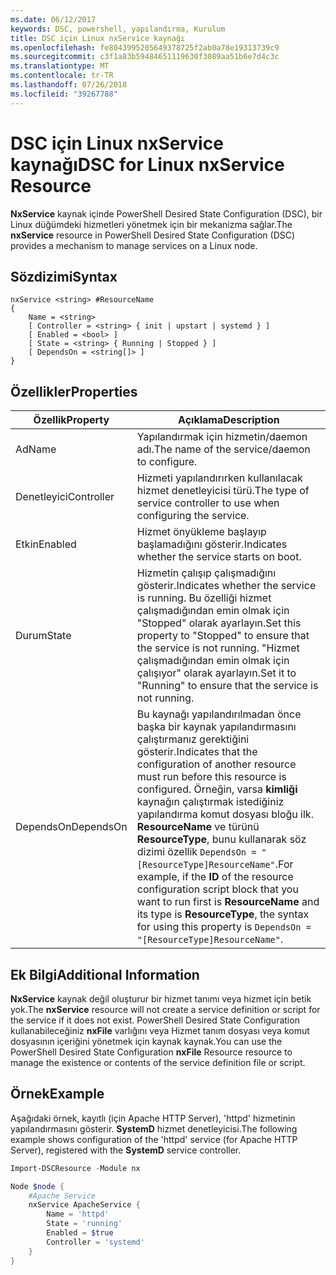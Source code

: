 ```yaml
---
ms.date: 06/12/2017
keywords: DSC, powershell, yapılandırma, Kurulum
title: DSC için Linux nxService kaynağı
ms.openlocfilehash: fe8043995205649378725f2ab0a78e19313739c9
ms.sourcegitcommit: c3f1a83b59484651119630f3089aa51b6e7d4c3c
ms.translationtype: MT
ms.contentlocale: tr-TR
ms.lasthandoff: 07/26/2018
ms.locfileid: "39267788"
---
```

# <a name="dsc-for-linux-nxservice-resource"></a><span data-ttu-id="e5a47-103">DSC için Linux nxService kaynağı</span><span class="sxs-lookup"><span data-stu-id="e5a47-103">DSC for Linux nxService Resource</span></span>

<span data-ttu-id="e5a47-104">**NxService** kaynak içinde PowerShell Desired State Configuration (DSC), bir Linux düğümdeki hizmetleri yönetmek için bir mekanizma sağlar.</span><span class="sxs-lookup"><span data-stu-id="e5a47-104">The **nxService** resource in PowerShell Desired State Configuration (DSC) provides a mechanism to manage services on a Linux node.</span></span>

## <a name="syntax"></a><span data-ttu-id="e5a47-105">Sözdizimi</span><span class="sxs-lookup"><span data-stu-id="e5a47-105">Syntax</span></span>

```
nxService <string> #ResourceName
{
    Name = <string>
    [ Controller = <string> { init | upstart | systemd } ]
    [ Enabled = <bool> ]
    [ State = <string> { Running | Stopped } ]
    [ DependsOn = <string[]> ]
}
```

## <a name="properties"></a><span data-ttu-id="e5a47-106">Özellikler</span><span class="sxs-lookup"><span data-stu-id="e5a47-106">Properties</span></span>

| <span data-ttu-id="e5a47-107">Özellik</span><span class="sxs-lookup"><span data-stu-id="e5a47-107">Property</span></span> | <span data-ttu-id="e5a47-108">Açıklama</span><span class="sxs-lookup"><span data-stu-id="e5a47-108">Description</span></span> |
|---|---|
| <span data-ttu-id="e5a47-109">Ad</span><span class="sxs-lookup"><span data-stu-id="e5a47-109">Name</span></span>| <span data-ttu-id="e5a47-110">Yapılandırmak için hizmetin/daemon adı.</span><span class="sxs-lookup"><span data-stu-id="e5a47-110">The name of the service/daemon to configure.</span></span>|
| <span data-ttu-id="e5a47-111">Denetleyici</span><span class="sxs-lookup"><span data-stu-id="e5a47-111">Controller</span></span>| <span data-ttu-id="e5a47-112">Hizmeti yapılandırırken kullanılacak hizmet denetleyicisi türü.</span><span class="sxs-lookup"><span data-stu-id="e5a47-112">The type of service controller to use when configuring the service.</span></span>|
| <span data-ttu-id="e5a47-113">Etkin</span><span class="sxs-lookup"><span data-stu-id="e5a47-113">Enabled</span></span>| <span data-ttu-id="e5a47-114">Hizmet önyükleme başlayıp başlamadığını gösterir.</span><span class="sxs-lookup"><span data-stu-id="e5a47-114">Indicates whether the service starts on boot.</span></span>|
| <span data-ttu-id="e5a47-115">Durum</span><span class="sxs-lookup"><span data-stu-id="e5a47-115">State</span></span>| <span data-ttu-id="e5a47-116">Hizmetin çalışıp çalışmadığını gösterir.</span><span class="sxs-lookup"><span data-stu-id="e5a47-116">Indicates whether the service is running.</span></span> <span data-ttu-id="e5a47-117">Bu özelliği hizmet çalışmadığından emin olmak için "Stopped" olarak ayarlayın.</span><span class="sxs-lookup"><span data-stu-id="e5a47-117">Set this property to "Stopped" to ensure that the service is not running.</span></span> <span data-ttu-id="e5a47-118">"Hizmet çalışmadığından emin olmak için çalışıyor" olarak ayarlayın.</span><span class="sxs-lookup"><span data-stu-id="e5a47-118">Set it to "Running" to ensure that the service is not running.</span></span>|
| <span data-ttu-id="e5a47-119">DependsOn</span><span class="sxs-lookup"><span data-stu-id="e5a47-119">DependsOn</span></span> | <span data-ttu-id="e5a47-120">Bu kaynağı yapılandırılmadan önce başka bir kaynak yapılandırmasını çalıştırmanız gerektiğini gösterir.</span><span class="sxs-lookup"><span data-stu-id="e5a47-120">Indicates that the configuration of another resource must run before this resource is configured.</span></span> <span data-ttu-id="e5a47-121">Örneğin, varsa **kimliği** kaynağın çalıştırmak istediğiniz yapılandırma komut dosyası bloğu ilk. **ResourceName** ve türünü **ResourceType**, bunu kullanarak söz dizimi özellik `DependsOn = "[ResourceType]ResourceName"`.</span><span class="sxs-lookup"><span data-stu-id="e5a47-121">For example, if the **ID** of the resource configuration script block that you want to run first is **ResourceName** and its type is **ResourceType**, the syntax for using this property is `DependsOn = "[ResourceType]ResourceName"`.</span></span>|

## <a name="additional-information"></a><span data-ttu-id="e5a47-122">Ek Bilgi</span><span class="sxs-lookup"><span data-stu-id="e5a47-122">Additional Information</span></span>

<span data-ttu-id="e5a47-123">**NxService** kaynak değil oluşturur bir hizmet tanımı veya hizmet için betik yok.</span><span class="sxs-lookup"><span data-stu-id="e5a47-123">The **nxService** resource will not create a service definition or script for the service if it does not exist.</span></span> <span data-ttu-id="e5a47-124">PowerShell Desired State Configuration kullanabileceğiniz **nxFile** varlığını veya Hizmet tanım dosyası veya komut dosyasının içeriğini yönetmek için kaynak kaynak.</span><span class="sxs-lookup"><span data-stu-id="e5a47-124">You can use the PowerShell Desired State Configuration **nxFile** Resource resource to manage the existence or contents of the service definition file or script.</span></span>

## <a name="example"></a><span data-ttu-id="e5a47-125">Örnek</span><span class="sxs-lookup"><span data-stu-id="e5a47-125">Example</span></span>

<span data-ttu-id="e5a47-126">Aşağıdaki örnek, kayıtlı (için Apache HTTP Server), 'httpd' hizmetinin yapılandırmasını gösterir. **SystemD** hizmet denetleyicisi.</span><span class="sxs-lookup"><span data-stu-id="e5a47-126">The following example shows configuration of the 'httpd' service (for Apache HTTP Server), registered with the **SystemD** service controller.</span></span>

```powershell
Import-DSCResource -Module nx

Node $node {
    #Apache Service
    nxService ApacheService {
        Name = 'httpd'
        State = 'running'
        Enabled = $true
        Controller = 'systemd'
    }
}
```